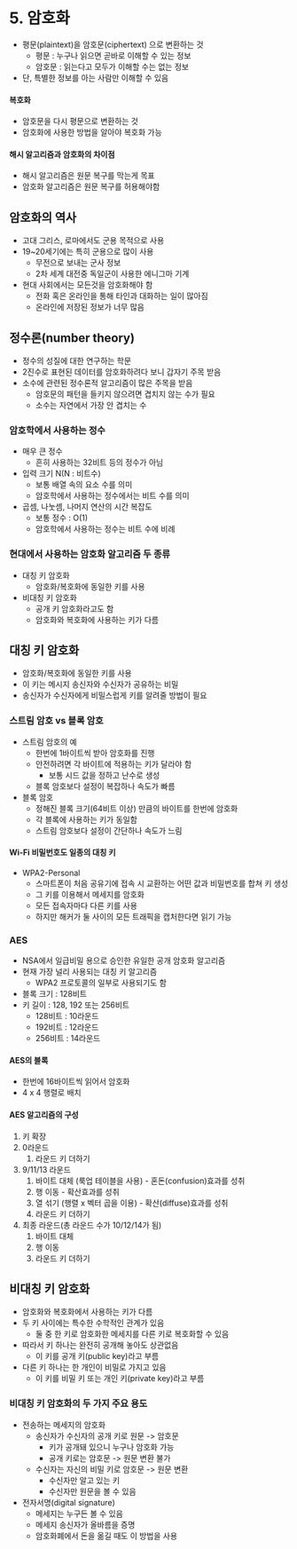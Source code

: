 # 5. 암호화
- 평문(plaintext)을 암호문(ciphertext) 으로 변환하는 것
  - 평문 : 누구나 읽으면 곧바로 이해할 수 있는 정보
  - 암호문 : 읽는다고 모두가 이해할 수는 없는 정보
- 단, 특별한 정보를 아는 사람만 이해할 수 있음

#### 복호화
- 암호문을 다시 평문으로 변환하는 것
- 암호화에 사용한 방법을 알아야 복호화 가능

#### 해시 알고리즘과 암호화의 차이점
- 해시 알고리즘은 원문 복구를 막는게 목표
- 암호화 알고리즘은 원문 복구를 허용해야함

## 암호화의 역사
- 고대 그리스, 로마에서도 군용 목적으로 사용
- 19~20세기에는 특히 군용으로 많이 사용
  - 무전으로 보내는 군사 정보
  - 2차 세계 대전중 독일군이 사용한 에니그마 기계
- 현대 사회에서는 모든것을 암호화해야 함
  - 전화 혹은 온라인을 통해 타인과 대화하는 일이 많아짐
  - 온라인에 저장된 정보가 너무 많음
  
## 정수론(number theory)
- 정수의 성질에 대한 연구하는 학문
- 2진수로 표현된 데이터를 암호화하려다 보니 갑자기 주목 받음
- 소수에 관련된 정수론적 알고리즘이 많은 주목을 받음
  - 암호문의 패턴을 들키지 않으려면 겹치지 않는 수가 필요
  - 소수는 자연에서 가장 안 겹치는 수
  
### 암호학에서 사용하는 정수
- 매우 큰 정수
  - 흔히 사용하는 32비트 등의 정수가 아님
- 입력 크기 N(N : 비트수)
  - 보통 배열 속의 요소 수를 의미
  - 암호학에서 사용하는 정수에서는 비트 수를 의미
- 곱셈, 나눗셈, 나머지 연산의 시간 복잡도
  - 보통 정수 : O(1)
  - 암호학에서 사용하는 정수는 비트 수에 비례
  
### 현대에서 사용하는 암호화 알고리즘 두 종류
- 대칭 키 암호화
  - 암호화/복호화에 동일한 키를 사용
- 비대칭 키 암호화
  - 공개 키 암호화라고도 함
  - 암호화와 복호화에 사용하는 키가 다름
  
## 대칭 키 암호화
- 암호화/복호화에 동일한 키를 사용
- 이 키는 메시지 송신자와 수신자가 공유하는 비밀
- 송신자가 수신자에게 비밀스럽게 키를 알려줄 방법이 필요

### 스트림 암호 vs 블록 암호
- 스트림 암호의 예
  - 한번에 1바이트씩 받아 암호화를 진행
  - 안전하려면 각 바이트에 적용하는 키가 달라야 함
    - 보통 시드 값을 정하고 난수로 생성
  - 블록 암호보다 설정이 복잡하나 속도가 빠름
- 블록 암호
  - 정해진 블록 크기(64비트 이상) 만큼의 바이트를 한번에 암호화
  - 각 블록에 사용하는 키가 동일함
  - 스트림 암호보다 설정이 간단하나 속도가 느림
  
#### Wi-Fi 비밀번호도 일종의 대칭 키
- WPA2-Personal
  - 스마트폰이 처음 공유기에 접속 시 교환하는 어떤 값과 비밀번호를 합쳐 키 생성
  - 그 키를 이용해서 메세지를 암호화
  - 모든 접속자마다 다른 키를 사용
  - 하지만 해커가 둘 사이의 모든 트래픽을 캡처한다면 읽기 가능
  
### AES
- NSA에서 일급비밀 용으로 승인한 유일한 공개 암호화 알고리즘
- 현재 가장 널리 사용되는 대칭 키 알고리즘
  - WPA2 프로토콜의 일부로 사용되기도 함
- 블록 크기 : 128비트
- 키 길이 : 128, 192 또는 256비트
  - 128비트 : 10라운드
  - 192비트 : 12라운드
  - 256비트 : 14라운드
  
#### AES의 블록
- 한번에 16바이트씩 읽어서 암호화
- 4 x 4 행렬로 배치

#### AES 알고리즘의 구성
1. 키 확장
2. 0라운드
    1) 라운드 키 더하기
3. 9/11/13 라운드
    1) 바이트 대체 (룩업 테이블을 사용) - 혼돈(confusion)효과를 성취
    2) 행 이동 - 확산효과를 성취
    3) 열 섞기 (행렬 x 벡터 곱을 이용) - 확산(diffuse)효과를 성취
    4) 라운드 키 더하기
4. 최종 라운드(총 라운드 수가 10/12/14가 됨)
    1) 바이트 대체
    2) 행 이동
    3) 라운드 키 더하기
    
## 비대칭 키 암호화
- 암호화와 복호화에서 사용하는 키가 다름
- 두 키 사이에는 특수한 수학적인 관계가 있음
    - 둘 중 한 키로 암호화한 메세지를 다른 키로 복호화할 수 있음
- 따라서 키 하나는 완전히 공개해 놓아도 상관없음
    - 이 키를 공개 키(public key)라고 부름
- 다른 키 하나는 한 개인이 비밀로 가지고 있음
    - 이 키를 비밀 키 또는 개인 키(private key)라고 부름
    
### 비대칭 키 암호화의 두 가지 주요 용도
- 전송하는 메세지의 암호화
    - 송신자가 수신자의 공개 키로 원문 -> 암호문
        - 키가 공개돼 있으니 누구나 암호화 가능
        - 공개 키로는 암호문 -> 원문 변환 불가
    - 수신자는 자신의 비밀 키로 암호문 -> 원문 변환
        - 수신자만 알고 있는 키
        - 수신자만 원문을 볼 수 있음
- 전자서명(digital signature)
    - 메세지는 누구든 볼 수 있음
    - 메세지 송신자가 올바름을 증명
    - 암호화폐에서 돈을 옮길 때도 이 방법을 사용
    
